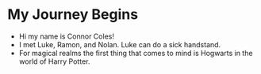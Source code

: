 # My Journey Begins
- Hi my name is Connor Coles! 
- I met Luke, Ramon, and Nolan. Luke can do a sick handstand. 
- For magical realms the first thing that comes to mind is Hogwarts in the world of Harry Potter. 



